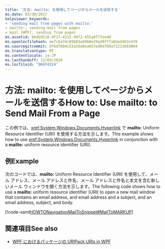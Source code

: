 ```yaml
---
title: '方法: mailto: を使用してページからメールを送信する'
ms.date: 03/30/2017
helpviewer_keywords:
- 'sending mail from pages with mailto:'
- mailto:, sending mail from pages
- mail [WPF], sending from pages
ms.assetid: b64b9518-df17-4232-94f2-455a4f77ee48
ms.openlocfilehash: ee7c6a74c89b83e8960e29ad9ff7a8dad483c4f0
ms.sourcegitcommit: 9f6df084c53a3da0ea657ed0d708a72213683084
ms.translationtype: MT
ms.contentlocale: ja-JP
ms.lasthandoff: 12/09/2020
ms.locfileid: "96974324"
---
```

# <a name="how-to-use-mailto-to-send-mail-from-a-page"></a><span data-ttu-id="5a703-102">方法: mailto: を使用してページからメールを送信する</span><span class="sxs-lookup"><span data-stu-id="5a703-102">How to: Use mailto: to Send Mail From a Page</span></span>
<span data-ttu-id="5a703-103">この例では、<xref:System.Windows.Documents.Hyperlink> で **mailto:** Uniform Resource Identifier (URI) を使用する方法を示します。</span><span class="sxs-lookup"><span data-stu-id="5a703-103">This example shows how to use <xref:System.Windows.Documents.Hyperlink> in conjunction with a **mailto:** uniform resource identifier (URI).</span></span>  
  
## <a name="example"></a><span data-ttu-id="5a703-104">例</span><span class="sxs-lookup"><span data-stu-id="5a703-104">Example</span></span>  
 <span data-ttu-id="5a703-105">次のコードでは、**mailto:** Uniform Resource Identifier (URI) を使用して、メール アドレス、メール アドレスと件名、メール アドレスと件名と本文を含む新しいメール ウィンドウを開く方法を示します。</span><span class="sxs-lookup"><span data-stu-id="5a703-105">The following code shows how to use a **mailto:** uniform resource identifier (URI) to open a new mail window that contains an email address, and email address and a subject, and an email address, subject, and body.</span></span>  
  
 [!code-xaml[HOWTONavigationMailToSnippet#MailToMARKUP](~/samples/snippets/csharp/VS_Snippets_Wpf/HOWTONavigationMailToSnippet/CS/HomePage.xaml#mailtomarkup)]  
  
## <a name="see-also"></a><span data-ttu-id="5a703-106">関連項目</span><span class="sxs-lookup"><span data-stu-id="5a703-106">See also</span></span>

- [<span data-ttu-id="5a703-107">WPF におけるパッケージの URI</span><span class="sxs-lookup"><span data-stu-id="5a703-107">Pack URIs in WPF</span></span>](pack-uris-in-wpf.md)
